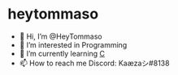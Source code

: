 # heytommaso


- 👋 Hi, I’m @HeyTommaso
- 👀 I’m interested in Programming
- 🌱 I’m currently learning [C]([https://en.wikipedia.org/wiki/C](https://en.wikipedia.org/wiki/C_(programming_language)))
- 📫 How to reach me Discord: Kaæzaシ#8138 
